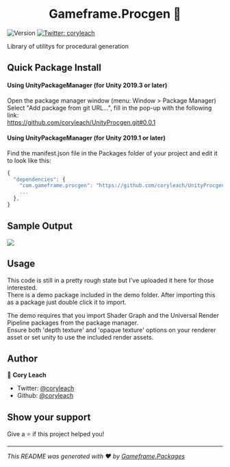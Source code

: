 <h1 align="center">Gameframe.Procgen 👋</h1>
<p>
  <img alt="Version" src="https://img.shields.io/badge/version-0.0.1-blue.svg?cacheSeconds=2592000" />
  <a href="https://twitter.com/Cory Leach">
    <img alt="Twitter: coryleach" src="https://img.shields.io/twitter/follow/coryleach.svg?style=social" target="_blank" />
  </a>
</p>

Library of utilitys for procedural generation

## Quick Package Install

#### Using UnityPackageManager (for Unity 2019.3 or later)
Open the package manager window (menu: Window > Package Manager)<br/>
Select "Add package from git URL...", fill in the pop-up with the following link:<br/>
https://github.com/coryleach/UnityProcgen.git#0.0.1<br/>

#### Using UnityPackageManager (for Unity 2019.1 or later)

Find the manifest.json file in the Packages folder of your project and edit it to look like this:
```js
{
  "dependencies": {
    "com.gameframe.procgen": "https://github.com/coryleach/UnityProcgen.git#0.0.1",
    ...
  },
}
```

<!-- DOC-START -->
## Sample Output

<img src="https://github.com/coryleach/UnityProcgen/blob/master/Images/Sample_00.PNG?raw=true" />

## Usage

This code is still in a pretty rough state but I've uploaded it here for those interested.  
There is a demo package included in the demo folder. After importing this as a package just double click it to import.  
  
The demo requires that you import Shader Graph and the Universal Render Pipeline packages from the package manager.  
Ensure both 'depth texture' and 'opaque texture' options on your renderer asset or set unity to use the included render assets.  
<!-- DOC-END -->

## Author

👤 **Cory Leach**

* Twitter: [@coryleach](https://twitter.com/coryleach)
* Github: [@coryleach](https://github.com/coryleach)


## Show your support

Give a ⭐️ if this project helped you!

***
_This README was generated with ❤️ by [Gameframe.Packages](https://github.com/coryleach/unitypackages)_
